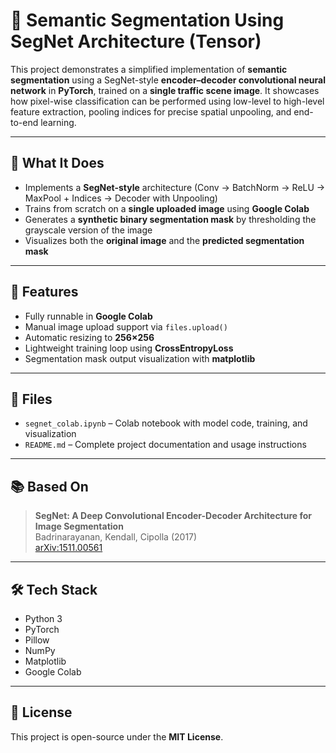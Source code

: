 # 🧠 Semantic Segmentation Using SegNet Architecture (Tensor)

This project demonstrates a simplified implementation of **semantic segmentation** using a SegNet-style **encoder–decoder convolutional neural network** in **PyTorch**, trained on a **single traffic scene image**. It showcases how pixel-wise classification can be performed using low-level to high-level feature extraction, pooling indices for precise spatial unpooling, and end-to-end learning.

---

## 🔧 What It Does

- Implements a **SegNet-style** architecture (Conv → BatchNorm → ReLU → MaxPool + Indices → Decoder with Unpooling)
- Trains from scratch on a **single uploaded image** using **Google Colab**
- Generates a **synthetic binary segmentation mask** by thresholding the grayscale version of the image
- Visualizes both the **original image** and the **predicted segmentation mask**

---

## 🚀 Features

- Fully runnable in **Google Colab**
- Manual image upload support via `files.upload()`
- Automatic resizing to **256×256**
- Lightweight training loop using **CrossEntropyLoss**
- Segmentation mask output visualization with **matplotlib**

---

## 📁 Files

- `segnet_colab.ipynb` – Colab notebook with model code, training, and visualization
- `README.md` – Complete project documentation and usage instructions

---

## 📚 Based On

> **SegNet: A Deep Convolutional Encoder-Decoder Architecture for Image Segmentation**  
> Badrinarayanan, Kendall, Cipolla (2017)  
> [arXiv:1511.00561](https://arxiv.org/abs/1511.00561)

---

## 🛠️ Tech Stack

- Python 3
- PyTorch
- Pillow
- NumPy
- Matplotlib
- Google Colab

---

## 📄 License

This project is open-source under the **MIT License**.
